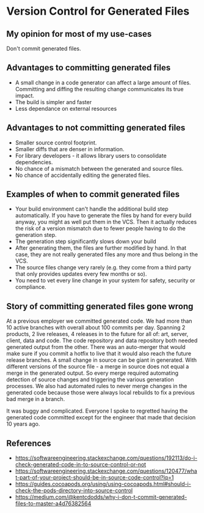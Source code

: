 # Version Control for Generated Files

## My opinion for most of my use-cases

Don't commit generated files.

## Advantages to committing generated files

* A small change in a code generator can affect a large amount of files. Committing and diffing the resulting change communicates its true impact.
* The build is simpler and faster
* Less dependance on external resources

## Advantages to not committing generated files

* Smaller source control footprint.
* Smaller diffs that are denser in information.
* For library developers - it allows library users to consolidate dependencies.
* No chance of a mismatch between the generated and source files.
* No chance of accidentally editing the generated files.

##  Examples of when to commit generated files

* Your build environment can't handle the additional build step automatically. If you have to generate the files by hand for every build anyway, you might as well put them in the VCS. Then it actually reduces the risk of a version mismatch due to fewer people having to do the generation step.
* The generation step significantly slows down your build
* After generating them, the files are further modified by hand. In that case, they are not really generated files any more and thus belong in the VCS.
* The source files change very rarely (e.g. they come from a third party that only provides updates every few months or so).
* You need to vet every line change in your system for safety, security or compliance.


## Story of committing generated files gone wrong

At a previous employer we committed generated code. We had more than 10 active branches with overall about 100 commits per day. Spanning 2 products, 2 live releases, 4 releases in to the future for all of: art, server, client, data and code. The code repository and data repository both needed generated output from the other. There was an auto-merger that would make sure if you commit a hotfix to live that it would also reach the future release branches. A small change in source can be giant in generated. With different versions of the source file - a merge in source does not equal a merge in the generated output. So every merge required automating detection of source changes and triggering the various generation processes. We also had automated rules to never merge changes in the generated code because those were always local rebuilds to fix a previous bad merge in a branch.

It was buggy and complicated. Everyone I spoke to regretted having the generated code committed except for the engineer that made that decision 10 years ago.

## References

* https://softwareengineering.stackexchange.com/questions/192113/do-i-check-generated-code-in-to-source-control-or-not
* https://softwareengineering.stackexchange.com/questions/120477/what-part-of-your-project-should-be-in-source-code-control?lq=1
* https://guides.cocoapods.org/using/using-cocoapods.html#should-i-check-the-pods-directory-into-source-control
* https://medium.com/@kentcdodds/why-i-don-t-commit-generated-files-to-master-a4d76382564
